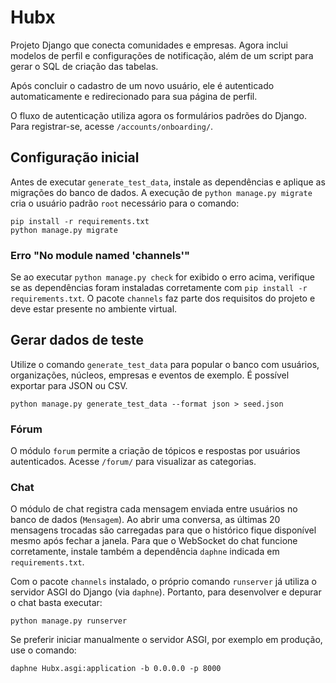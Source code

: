 Hubx
====
Projeto Django que conecta comunidades e empresas. Agora inclui modelos de perfil
e configurações de notificação, além de um script para gerar o SQL de criação das
tabelas.

Após concluir o cadastro de um novo usuário, ele é autenticado automaticamente e
redirecionado para sua página de perfil.

O fluxo de autenticação utiliza agora os formulários padrões do Django. Para registrar-se, acesse `/accounts/onboarding/`.

Configuração inicial
--------------------
Antes de executar ``generate_test_data``, instale as dependências e aplique
as migrações do banco de dados. A execução de ``python manage.py migrate``
cria o usuário padrão ``root`` necessário para o comando:

```
pip install -r requirements.txt
python manage.py migrate
```

### Erro "No module named 'channels'"

Se ao executar ``python manage.py check`` for exibido o erro acima, verifique se
as dependências foram instaladas corretamente com ``pip install -r
requirements.txt``. O pacote ``channels`` faz parte dos requisitos do projeto e
deve estar presente no ambiente virtual.

Gerar dados de teste
--------------------
Utilize o comando ``generate_test_data`` para popular o banco com
usuários, organizações, núcleos, empresas e eventos de exemplo.
É possível exportar para JSON ou CSV.

```
python manage.py generate_test_data --format json > seed.json
```

### Fórum
O módulo `forum` permite a criação de tópicos e respostas por usuários autenticados. Acesse `/forum/` para visualizar as categorias.

### Chat
O módulo de chat registra cada mensagem enviada entre usuários no banco de dados
(`Mensagem`). Ao abrir uma conversa, as últimas 20 mensagens trocadas são
carregadas para que o histórico fique disponível mesmo após fechar a janela.
Para que o WebSocket do chat funcione corretamente, instale também a
dependência `daphne` indicada em `requirements.txt`.

Com o pacote `channels` instalado, o próprio comando `runserver` já utiliza o
servidor ASGI do Django (via `daphne`). Portanto, para desenvolver e depurar o
chat basta executar:

```
python manage.py runserver
```

Se preferir iniciar manualmente o servidor ASGI, por exemplo em produção, use
o comando:

```
daphne Hubx.asgi:application -b 0.0.0.0 -p 8000
```
